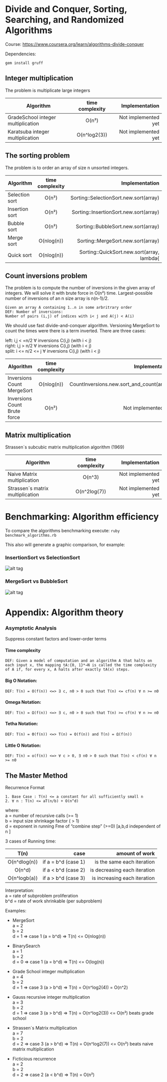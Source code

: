 # Divide and Conquer, Sorting, Searching, and Randomized Algorithms

Course: https://www.coursera.org/learn/algorithms-divide-conquer

Dependencies:

`gem install gruff`
  
  
## Integer multiplication

The problem is multiplicate large integers

| Algorithm                              | time complexity | Implementation      |
| -------------------------------------- |:---------------:| -------------------:|
| GradeSchool integer multiplication     | O(n²)           | Not implemented yet |
| Karatsuba integer multiplication       | O(n^log2(3))    | Not implemented yet |
  
  
## The sorting problem

The problem is to order an array of size n unsorted integers.

| Algorithm      | time complexity | Implementation                                    |
| -------------- |:---------------:| -------------------------------------------------:|
| Selection sort | O(n²)           | Sorting::SelectionSort.new.sort(array)            |
| Insertion sort | O(n²)           | Sorting::InsertionSort.new.sort(array)            |
| Bubble sort    | O(n²)           | Sorting::BubbleSort.new.sort(array)               |
| Merge sort     | O(nlog(n))      | Sorting::MergeSort.new.sort(array)                |
| Quick sort     | O(nlog(n))      | Sorting::QuickSort.new.sort(array, lambda{|x| 0}) |
  
  
## Count inversions problem

The problem is to compute the number of inversions in the given array of integers. We will solve it with brute force in  O(n²) time. Largest-possible number of inversions of an n size array is n(n-1)/2.

```
Given an array A containing 1..n in some arbritrary order
DEF: Number of inversions: 
Number of pairs (i,j) of indices with i< j and A(j) < A(i)
```

We should use fast divide-and-conquer algorithm. Versioning MergeSort to count the times were there is a term inverted. There are three cases:

left:       i,j < =n/2 ∀ inversions C(i,j) (with i < j)  
right:      i,j > n/2  ∀ inversions C(i,j) (with i < j)  
split:   i <= n/2 <= j ∀ inversions C(i,j) (with i < j)  

| Algorithm                    | time complexity | Implementation                            |
| ---------------------------- |:---------------:| -----------------------------------------:|
| Inversions Count MergeSort   | O(nlog(n))      | CountInversions.new.sort_and_count(array) |
| Inversions Count Brute force | O(n²)           | Not implemented yet                       |
  
  
## Matrix multiplication

Strassen´s subcubic matrix multiplication algorithm (1969)

| Algorithm                         | time complexity | Implementation      |
| --------------------------------- |:---------------:| -------------------:|
| Naive Matrix multiplication       | O(n^3)          | Not implemented yet |
| Strassen´s matrix multiplication  | O(n^2log(7))    | Not implemented yet |
  
  
  
# Benchmarking: Algorithm efficiency

To compare the algorithms benchmarking execute:
`ruby benchmark_algorithms.rb`

This also will generate a graphic comparison, for example:

### InsertionSort vs SelectionSort

![alt tag](https://github.com/TOAST3R/sorting_algorithms/blob/master/InsertionSort_vs_SelectionSort.png)

### MergeSort vs BubbleSort

![alt tag](https://github.com/TOAST3R/sorting_algorithms/blob/master/MergeSort_vs_BubbleSort.png)
  
  
# Appendix: Algorithm theory

### Asymptotic Analysis

Suppress constant factors and lower-order terms

#### Time complexity
```
DEF: Given a model of computation and an algorithm A that halts on each input x, the mapping tA:{0, 1}*→N is called the time complexity of A if, for every x, A halts after exactly tA(x) steps.
```

#### Big O Notation:
```
DEF: T(n) = O(f(n)) <=> ∃ c, n0 > 0 such that T(n) <= cf(n) ∀ n >= n0
```

#### Omega Notation:
```
DEF: T(n) = Ω(f(n)) <=> ∃ c, n0 > 0 such that T(n) >= cf(n) ∀ n >= n0
```

#### Tetha Notation:
```
DEF: T(n) = Θ(f(n)) <=> T(n) = O(f(n)) and T(n) = Ω(f(n))
```

#### Little O Notation:
```
DEF: T(n) = o(f(n)) <=> ∀ c > 0, ∃ n0 > 0 such that T(n) < cf(n) ∀ n >= n0
```

## The Master Method

Recurrence Format

```
1. Base Case : T(n) <= a constant for all sufficiently small n  
2. ∀ n : T(n) <= aT(n/b) + O(n^d)  
```

where:  
a = number of recursive calls (>= 1)  
b = input size shrinkage factor ( > 1)  
d = exponent in running Fme of “combine step” (>=0) [a,b,d independent of n ]

3 cases of Running time:

|T(n)             | case                | amount of work               |
|:---------------:| -------------------:| ----------------------------:|
| O(n^dlog(n))    | if a = b^d (case 1) | is the same each iteration   |
| O(n^d)          | if a < b^d (case 2) | is decreasing each iteration | 
| O(n^logb(a))    | if a > b^d (case 3) | is increasing each iteration |

Interpretation:  
a = rate of subproblem proliferation  
b^d = rate of work shrinkable (per subproblem)


Examples:

- MergeSort  
  a = 2  
  b = 2  
  d = 1 => case 1 (a = b^d) => T(n) <= O(nlog(n))

- BinarySearch  
  a = 1  
  b = 2  
  d = 0 => case 1 (a = b^d) => T(n) <= O(log(n))

- Grade School integer multiplication  
  a = 4  
  b = 2  
  d = 1 => case 3 (a > b^d) => T(n) = O(n^log2(4)) = O(n^2)

- Gauss recursive integer multiplication  
  a = 3  
  b = 2  
  d = 1 => case 3 (a > b^d) => T(n) = O(n^log2(3)) <= O(n²) beats grade school

- Strassen´s Matrix multiplication  
  a = 7  
  b = 2  
  d = 2 => case 3 (a > b^d) => T(n) = O(n^log2(7)) <= O(n²) beats naive matrix multiplication

- Ficticious recurrence  
  a = 2  
  b = 2  
  d = 2 => case 2 (a < b^d) => T(n) = O(n²)


